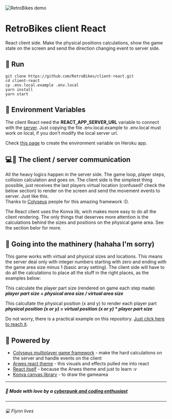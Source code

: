 ![RetroBikes demo](https://avatars3.githubusercontent.com/u/54962401?s=150)
# RetroBikes client React
React client side. Make the physical positions calculations, show the game state on the screen and send the direction changing event to server side.

## 🏃 Run
`git clone https://github.com/RetroBikes/client-react.git`  
`cd client-react`  
`cp .env.local.example .env.local`  
`yarn install`  
`yarn start`

## 💾 Environment Variables
The client React need the **REACT_APP_SERVER_URL** variable to connect with the [server](https://github.com/RetroBikes/server). Just copying the file .env.local.example to .env.local must work on local, if you don't modify the local server url.

Check [this page](https://devcenter.heroku.com/articles/config-vars) to create the environment variable on Heroku app.

## 💻📲 The client / server communication
All the heavy logics happen in the server side. The game loop, player steps, collision calculation and goes on. The client side is the simpliest thing possible, just receives the last players virtual location (confused? check the below section) to render on the screen and send the movement events to server. Just like this.  
Thanks to [Colyseus](https://colyseus.io/) people for this amazing framework :D.

The React client uses the Konva lib, wich makes more easy to do all the client rendering. The only things that deserves more attention is the calculations behind the sizes and positions on the physical game area. See the section belor for more.

## 🧮 Going into the mathinery (hahaha I'm sorry)
This game works with virtual and physical sizes and locations. This means the server deal only with integer numbers starting with zero and ending with the game area size minus 1 (basic array setting). The client side will have to do all the calculations to place all the stuff in the right places, as the examples below:

This calculate the player part size (rendered on game each step made)  
*__player part size = physical area size / virtual area size__*

This calcullate the physical position (x and y) to render each player part  
*__physical position (x or y) = virtual position (x or y) * player part size__*

Do not worry, there is a practical example on this repository. [Just click here to reach it](https://github.com/RetroBikes/client-react/blob/master/src/pages/game/Game.js).

## 🔌 Powered by
 * [Colyseus multiplayer game framework](https://colyseus.io/) - make the hard calculations on the server and handle events on the client
 * [Arwes react theme](https://arwes.dev/) - this visuals and effects pulled me into react
 * [React itself](https://reactjs.org/) - because the Arwes theme and just to learn :v
 * [Konva canvas library](https://konvajs.org/docs/react/index.html) - to draw the gamearea

----------------

##### 💜 Made with love by a [cyberpunk and coding enthusiast](https://github.com/VictorHugoBatista)

----------------

###### 	💻 Flynn lives
